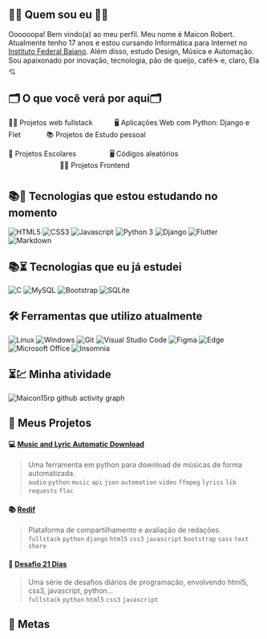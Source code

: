 ## 👩‍💻 Quem sou eu 👩‍💻
Oooooopa! Bem vindo(a) ao meu perfil. Meu nome é Maicon Robert. Atualmente tenho 17 anos e estou cursando Informática para Internet no [Instituto Federal Baiano](). Além disso, estudo Design, Música e Automação. Sou apaixonado por inovação, tecnologia, pão de queijo, café☕ e, claro, Ela💘

## 🗂️ O que você verá por aqui🗂️

👩‍💻 Projetos web fullstack &nbsp;&nbsp;&nbsp;&nbsp;&nbsp;&nbsp;&nbsp;&nbsp;&nbsp;&nbsp;🖥️ Aplicações Web com Python: Django e Flet&nbsp;&nbsp;&nbsp;&nbsp;&nbsp;&nbsp;&nbsp;&nbsp;&nbsp;&nbsp;&nbsp;&nbsp; 📚 Projetos de Estudo pessoal

📑️ Projetos Escolares &nbsp;&nbsp;&nbsp;&nbsp;&nbsp;&nbsp;&nbsp;&nbsp;&nbsp;&nbsp;&nbsp;&nbsp;&nbsp;&nbsp;&nbsp;&nbsp;🖥️ Códigos aleatórios
&nbsp;&nbsp;&nbsp;&nbsp;&nbsp;&nbsp;&nbsp;&nbsp;&nbsp;&nbsp;&nbsp;&nbsp;&nbsp;&nbsp;&nbsp;&nbsp;&nbsp;&nbsp;&nbsp;&nbsp;&nbsp;&nbsp;&nbsp;&nbsp;
&nbsp;&nbsp;&nbsp;&nbsp;&nbsp;&nbsp;&nbsp;&nbsp;&nbsp;&nbsp;&nbsp;&nbsp;&nbsp;&nbsp;&nbsp;&nbsp;&nbsp;&nbsp;&nbsp;&nbsp;&nbsp;&nbsp;&nbsp;&nbsp;&nbsp;&nbsp;👩‍💻 Projetos Frontend

# 
## 📚🦾 Tecnologias que estou estudando no momento 
![HTML5](https://img.shields.io/badge/HTML5-E34F26?style=for-the-badge&logo=html5&logoColor=white)
![CSS3](https://img.shields.io/badge/CSS3-1572B6?style=for-the-badge&logo=css3&logoColor=white)
![Javascript](https://img.shields.io/badge/JavaScript-323330?style=for-the-badge&logo=javascript&logoColor=F7DF1E)
![Python 3](https://img.shields.io/badge/python-3670A0?style=for-the-badge&logo=python&logoColor=ffdd54)
![Django](https://img.shields.io/badge/django-%23092E20.svg?style=for-the-badge&logo=django&logoColor=white)
![Flutter](https://img.shields.io/badge/Flutter-%2302569B.svg?style=for-the-badge&logo=Flutter&logoColor=white)
![Markdown](https://img.shields.io/badge/Markdown-000000?style=for-the-badge&logo=markdown&logoColor=black&labelColor=white&color=white)

## 📚⏳ Tecnologias que eu já estudei 
![C](https://img.shields.io/badge/C-00599C?style=for-the-badge&logo=c&logoColor=white)
![MySQL](https://img.shields.io/badge/MySQL-FFC500?style=for-the-badge&logo=mysql&logoColor=black&labelColor=white)
![Bootstrap](https://img.shields.io/badge/Bootstrap-563D7C?style=for-the-badge&logo=bootstrap&logoColor=white)
![SQLite](https://img.shields.io/badge/sqlite-%2307405e.svg?style=for-the-badge&logo=sqlite&logoColor=white)

## :hammer_and_wrench: Ferramentas que utilizo atualmente
![Linux](https://img.shields.io/badge/Linux-FCC644?style=for-the-badge&logo=linux&logoColor=black)
![Windows](https://img.shields.io/badge/Windows-0078D6?style=for-the-badge&logo=windows&logoColor=white)
![Git](https://img.shields.io/badge/GIT-E44C30?style=for-the-badge&logo=git&logoColor=white)
![Visual Studio Code](https://img.shields.io/badge/Visual%20Studio%20Code-0078d7.svg?style=for-the-badge&logo=visual-studio-code&logoColor=white)
![Figma](https://img.shields.io/badge/figma-%23F24E1E.svg?style=for-the-badge&logo=figma&logoColor=white&labelColor=red&color=red)
![Edge](https://img.shields.io/badge/Edge-0078D7?style=for-the-badge&logo=Microsoft-edge&logoColor=white)
![Microsoft Office](https://img.shields.io/badge/Microsoft_Office-D83B01?style=for-the-badge&logo=microsoft-office&logoColor=white)
![Insomnia](https://img.shields.io/badge/Insomnia-black?style=for-the-badge&logo=insomnia&logoColor=5849BE&labelColor=white&color=white)

## ⏳💹 Minha atividade
![Maicon15rp github activity graph](https://activity-graph.herokuapp.com/graph?username=maicon15rp&theme=github-dark)

## :memo: Meus Projetos
#### :computer: [Music and Lyric Automatic Download](https://github.com/maicon15rp/Music-Lyric-Download)
> Uma ferramenta em python para download de músicas de forma automatizada. <br>
> `audio` `python` `music` `api` `json` `automation` `video` `ffmpeg` `lyrics` `lib` `requests` `flac`

#### :books: [Redif](https://github.com/maicon15rp/Redif)
> Plataforma de compartilhamento e avaliação de redações. <br>
> `fullstack` `python` `django` `html5` `css3` `javascript` `bootstrap` `sass` `text` `share`

#### 🦾 [Desafio 21 Dias](https://github.com/maicon15rp/Desafio-21-Dias)
> Uma série de desafios diários de programação, envolvendo html5, css3, javascript, python... <br>
> `fullstack` `python` `html5` `css3` `javascript`

## 🎯 Metas
<!--
![Anurag's GitHub stats](https://github-readme-stats.vercel.app/api?username=maicon15rp&theme=dark)

[![Readme Card](https://github-readme-stats.vercel.app/api/pin/?username=maicon15rp&repo=music-lyric-download)](https://github.com/maicon15rp/maicon15rp)



[![GitHub Streak](https://streak-stats.demolab.com/?user=maicon15rp&theme=dark)](https://git.io/streak-stats)

[![Ashutosh's github activity graph](https://activity-graph.herokuapp.com/graph?username=maicon15rp&theme=github)](https://github.com/ashutosh00710/github-readme-activity-graph)

-->
